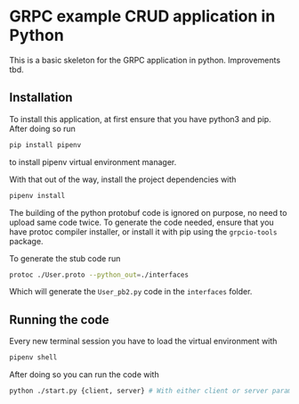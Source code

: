 # GRPC example CRUD application in Python

This is a basic skeleton for the GRPC application in python. Improvements tbd.

## Installation
To install this application, at first ensure that you have python3 and pip. After doing so run 
```bash
pip install pipenv
```
to install pipenv virtual environment manager.

With that out of the way, install the project dependencies with
```bash
pipenv install
```

The building of the python protobuf code is ignored on purpose, no need to upload same code twice.
To generate the code needed, ensure that you have protoc compiler installer, or install it with pip using the `grpcio-tools` package.

To generate the stub code run
```bash
protoc ./User.proto --python_out=./interfaces
```
Which will generate the `User_pb2.py` code in the `interfaces` folder.

## Running the code
Every new terminal session you have to load the virtual environment with 
```bash
pipenv shell
```

After doing so you can run the code with 
```bash
python ./start.py {client, server} # With either client or server parameter to start it.
```